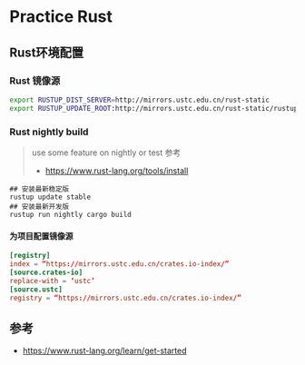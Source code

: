 # Practice Rust

## Rust环境配置

 ### Rust 镜像源
```bash
export RUSTUP_DIST_SERVER=http://mirrors.ustc.edu.cn/rust-static
export RUSTUP_UPDATE_ROOT:http://mirrors.ustc.edu.cn/rust-static/rustup
```

 ### Rust nightly build
 > use some feature on nightly or test
 > 参考
 > - https://www.rust-lang.org/tools/install
 ```
 ## 安装最新稳定版
 rustup update stable
 ## 安装最新开发版
 rustup run nightly cargo build
 ```
 

#### 为项目配置镜像源
```toml
[registry]
index = “https://mirrors.ustc.edu.cn/crates.io-index/”
[source.crates-io]
replace-with = ‘ustc’
[source.ustc]
registry = “https://mirrors.ustc.edu.cn/crates.io-index/”

```

## 参考

- https://www.rust-lang.org/learn/get-started